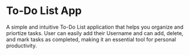 # To-Do List App

A simple and intuitive To-Do List application that helps you organize and priortize tasks. User can easily add their Username and can add, delete, and mark tasks as completed, making it an essential tool for personal productivity.